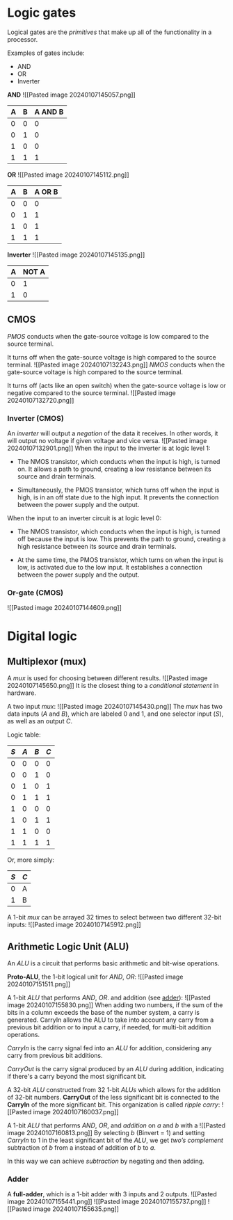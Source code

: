 # Logic gates

Logical gates are the *primitives* that make up all of the functionality in a processor.

Examples of gates include:
- AND
- OR
- Inverter

**AND**
![[Pasted image 20240107145057.png]]



| A | B | A AND B |
| ---- | ---- | ---- |
| 0 | 0 | 0 |
| 0 | 1 | 0 |
| 1 | 0 | 0 |
| 1 | 1 | 1 |
**OR**
![[Pasted image 20240107145112.png]]



| A | B | A OR B |
| ---- | ---- | ---- |
| 0 | 0 | 0 |
| 0 | 1 | 1 |
| 1 | 0 | 1 |
| 1 | 1 | 1 |

**Inverter**
![[Pasted image 20240107145135.png]]


| A | NOT A |
| ---- | ---- |
| 0 | 1 |
| 1 | 0 |

## CMOS

*PMOS* conducts when the gate-source voltage is low compared to the source terminal. 

It turns off when the gate-source voltage is high compared to the source terminal.
![[Pasted image 20240107132243.png]]
*NMOS* conducts when the gate-source voltage is high compared to the source terminal.

It turns off (acts like an open switch) when the gate-source voltage is low or negative compared to the source terminal.
![[Pasted image 20240107132720.png]]
### Inverter (CMOS)
An *inverter* will output a *negation* of the data it receives. In other words, it will output no voltage if given voltage and vice versa.
![[Pasted image 20240107132901.png]]
When the input to the inverter is at logic level 1:

- The NMOS transistor, which conducts when the input is high, is turned on. It allows a path to ground, creating a low resistance between its source and drain terminals.

- Simultaneously, the PMOS transistor, which turns off when the input is high, is in an off state due to the high input. It prevents the connection between the power supply and the output.

When the input to an inverter circuit is at logic level 0:

- The NMOS transistor, which conducts when the input is high, is turned off because the input is low. This prevents the path to ground, creating a high resistance between its source and drain terminals.

- At the same time, the PMOS transistor, which turns on when the input is low, is activated due to the low input. It establishes a connection between the power supply and the output.

### Or-gate (CMOS)
![[Pasted image 20240107144609.png]]


# Digital logic
## Multiplexor (mux)
A *mux* is used for choosing between different results.
![[Pasted image 20240107145650.png]]
It is the closest thing to a *conditional statement* in hardware.

A two input *mux*:
![[Pasted image 20240107145430.png]]
The *mux* has two data inputs (*A* and *B*), which are labeled 0 and 1, and one selector input (*S*), as well as an output *C*.

Logic table:

| $S$ | $A$ | $B$ | $C$    |
| --- | --- | --- | --- |
| 0   | 0   | 0   | 0   |
| 0   | 0   | 1   | 0   |
| 0   | 1   | 0   | 1   |
| 0   | 1   | 1   | 1   |
| 1   | 0   | 0   | 0   |
| 1   | 0   | 1   | 1   |
| 1   | 1   | 0   | 0   |
| 1   | 1   | 1   | 1   |
Or, more simply:

| $S$ | $C$    |
| --- | --- |
| 0   | A   |
| 1   | B   |


A 1-bit *mux* can be arrayed 32 times to select between two different 32-bit inputs:
![[Pasted image 20240107145912.png]]

## Arithmetic Logic Unit (ALU)
An *ALU* is a circuit that performs basic arithmetic and bit-wise operations.

**Proto-ALU**, the 1-bit logical unit for *AND*, *OR*:
![[Pasted image 20240107151511.png]]

A 1-bit *ALU* that performs *AND*, *OR*. and addition (see [adder](#Adder)):
![[Pasted image 20240107155830.png]]
When adding two numbers, if the sum of the bits in a column exceeds the base of the number system, a carry is generated. CarryIn allows the ALU to take into account any carry from a previous bit addition or to input a carry, if needed, for multi-bit addition operations.

*CarryIn* is the carry signal fed into an *ALU* for addition, considering any carry from previous bit additions.

*CarryOut* is the carry signal produced by an *ALU* during addition, indicating if there's a carry beyond the most significant bit.


A 32-bit *ALU* constructed from 32 1-bit *ALUs* which allows for the addition of 32-bit numbers. **CarryOut** of the less significant bit is connected to the **CarryIn** of the more significant bit. This organization is called *ripple carry*:
![[Pasted image 20240107160037.png]]

A 1-bit *ALU* that performs *AND*, *OR*, and *addition* on $a$ and $b$ with a 
![[Pasted image 20240107160813.png]]
By selecting $b$ (Binvert = 1) and setting *CarryIn* to 1 in the least significant bit of the *ALU*, we get *two’s complement* subtraction of $b$ from a instead of addition of $b$ to $a$.

In this way we can achieve *subtraction* by negating and then adding.


### Adder
A **full-adder**, which is a 1-bit adder with 3 inputs and 2 outputs.
![[Pasted image 20240107155441.png]]
![[Pasted image 20240107155737.png]]
![[Pasted image 20240107155635.png]]